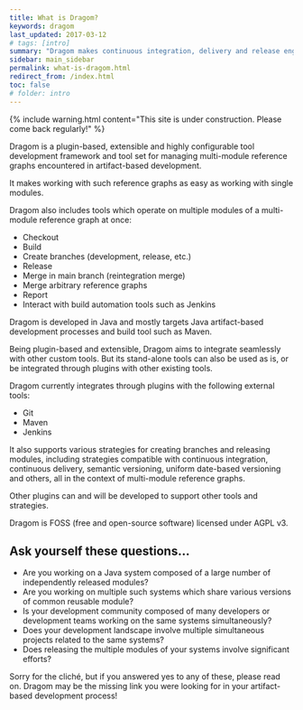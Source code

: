```yaml
---
title: What is Dragom?
keywords: dragom
last_updated: 2017-03-12
# tags: [intro]
summary: "Dragom makes continuous integration, delivery and release engineering fast and efficient for complex multi-module enterprise systems."
sidebar: main_sidebar
permalink: what-is-dragom.html
redirect_from: /index.html
toc: false
# folder: intro
---
```


{% include warning.html content="This site is under construction. Please come back regularly!" %}

Dragom is a plugin-based, extensible and highly configurable tool development
framework and tool set for managing multi-module reference graphs encountered
in artifact-based development.

It makes working with such reference graphs as easy as working with single
modules.

Dragom also includes tools which operate on multiple modules of a multi-module
reference graph at once:

- Checkout
- Build
- Create branches (development, release, etc.)
- Release
- Merge in main branch (reintegration merge)
- Merge arbitrary reference graphs
- Report
- Interact with build automation tools such as Jenkins

Dragom is developed in Java and mostly targets Java artifact-based development
processes and build tool such as Maven.

Being plugin-based and extensible, Dragom aims to integrate seamlessly with
other custom tools. But its stand-alone tools can also be used as is, or be
integrated through plugins with other existing tools.

Dragom currently integrates through plugins with the following external tools:

- Git
- Maven
- Jenkins

It also supports various strategies for creating branches and releasing
modules, including strategies compatible with continuous integration,
continuous delivery, semantic versioning, uniform date-based versioning and
others, all in the context of multi-module reference graphs.

Other plugins can and will be developed to support other tools and strategies.

Dragom is FOSS (free and open-source software) licensed under AGPL v3.

## Ask yourself these questions...

- Are you working on a Java system composed of a large number of independently
  released modules?
- Are you working on multiple such systems which share various versions of
  common reusable module?
- Is your development community composed of many developers or development
  teams working on the same systems simultaneously?
- Does your development landscape involve multiple simultaneous projects
  related to the same systems?
- Does releasing the multiple modules of your systems involve significant
  efforts?

Sorry for the cliché, but if you answered yes to any of these, please read on.
Dragom may be the missing link you were looking for in your artifact-based
development process!